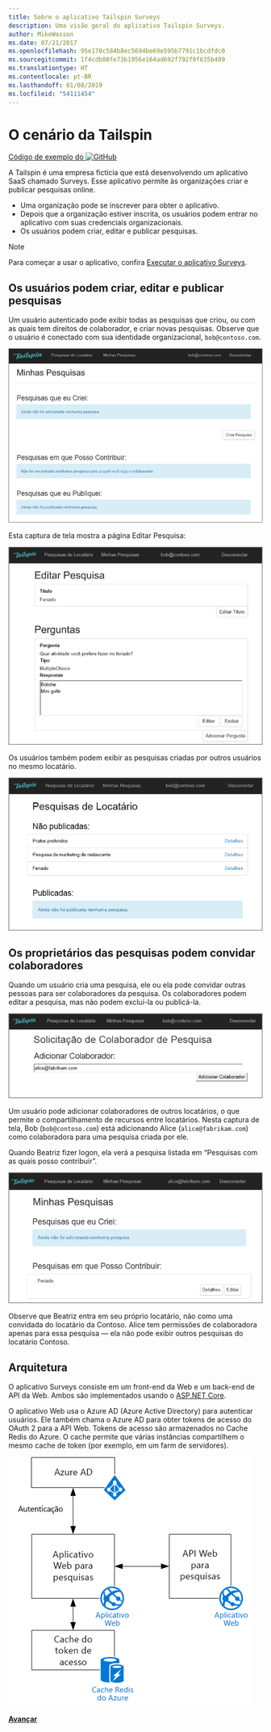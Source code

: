 ```yaml
---
title: Sobre o aplicativo Tailspin Surveys
description: Uma visão geral do aplicativo Tailspin Surveys.
author: MikeWasson
ms.date: 07/21/2017
ms.openlocfilehash: 95e170c584b8ec5694be69e595b7791c1bcdfdc0
ms.sourcegitcommit: 1f4cdb08fe73b1956e164ad692f792f9f635b409
ms.translationtype: HT
ms.contentlocale: pt-BR
ms.lasthandoff: 01/08/2019
ms.locfileid: "54111454"
---
```

# <a name="the-tailspin-scenario"></a>O cenário da Tailspin

[Código de exemplo do ![GitHub](../_images/github.png)][sample application]

A Tailspin é uma empresa fictícia que está desenvolvendo um aplicativo SaaS chamado Surveys. Esse aplicativo permite às organizações criar e publicar pesquisas online.

* Uma organização pode se inscrever para obter o aplicativo.
* Depois que a organização estiver inscrita, os usuários podem entrar no aplicativo com suas credenciais organizacionais.
* Os usuários podem criar, editar e publicar pesquisas.

> [!NOTE]
> Para começar a usar o aplicativo, confira [Executar o aplicativo Surveys].

## <a name="users-can-create-edit-and-view-surveys"></a>Os usuários podem criar, editar e publicar pesquisas

Um usuário autenticado pode exibir todas as pesquisas que criou, ou com as quais tem direitos de colaborador, e criar novas pesquisas. Observe que o usuário é conectado com sua identidade organizacional, `bob@contoso.com`.

![Aplicativo de pesquisas](./images/surveys-screenshot.png)

Esta captura de tela mostra a página Editar Pesquisa:

![Editar pesquisa](./images/edit-survey.png)

Os usuários também podem exibir as pesquisas criadas por outros usuários no mesmo locatário.

![Pesquisas de locatário](./images/tenant-surveys.png)

## <a name="survey-owners-can-invite-contributors"></a>Os proprietários das pesquisas podem convidar colaboradores

Quando um usuário cria uma pesquisa, ele ou ela pode convidar outras pessoas para ser colaboradores da pesquisa. Os colaboradores podem editar a pesquisa, mas não podem excluí-la ou publicá-la.

![Adicionar colaborador](./images/add-contributor.png)

Um usuário pode adicionar colaboradores de outros locatários, o que permite o compartilhamento de recursos entre locatários. Nesta captura de tela, Bob (`bob@contoso.com`) está adicionando Alice (`alice@fabrikam.com`) como colaboradora para uma pesquisa criada por ele.

Quando Beatriz fizer logon, ela verá a pesquisa listada em “Pesquisas com as quais posso contribuir”.

![Colaborador da pesquisa](./images/contributor.png)

Observe que Beatriz entra em seu próprio locatário, não como uma convidada do locatário da Contoso. Alice tem permissões de colaboradora apenas para essa pesquisa &mdash; ela não pode exibir outros pesquisas do locatário Contoso.

## <a name="architecture"></a>Arquitetura

O aplicativo Surveys consiste em um front-end da Web e um back-end de API da Web. Ambos são implementados usando o [ASP.NET Core].

O aplicativo Web usa o Azure AD (Azure Active Directory) para autenticar usuários. Ele também chama o Azure AD para obter tokens de acesso do OAuth 2 para a API Web. Tokens de acesso são armazenados no Cache Redis do Azure. O cache permite que várias instâncias compartilhem o mesmo cache de token (por exemplo, em um farm de servidores).

![Arquitetura](./images/architecture.png)

[**Avançar**][authentication]

<!-- links -->

[authentication]: authenticate.md

[Executar o aplicativo Surveys]: ./run-the-app.md
[ASP.NET Core]: /aspnet/core
[sample application]: https://github.com/mspnp/multitenant-saas-guidance
